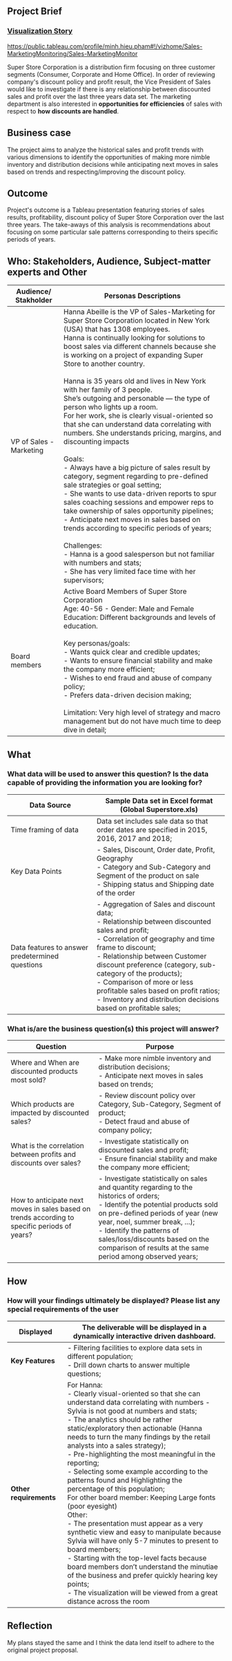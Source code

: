 ## Project Brief

### [Visualization Story](https://public.tableau.com/profile/minh.hieu.pham#!/vizhome/Sales-MarketingMonitoring/Sales-MarketingMonitor)
https://public.tableau.com/profile/minh.hieu.pham#!/vizhome/Sales-MarketingMonitoring/Sales-MarketingMonitor

Super Store Corporation is a distribution firm focusing on three customer segments (Consumer, Corporate and Home Office). In order of reviewing company's discount policy and profit result, the Vice President of Sales would like to investigate if there is any relationship between discounted sales and profit over the last three years data set. The marketing department is also interested in **opportunities for efficiencies** of sales with respect to **how discounts are handled**.

## Business case
The project aims to analyze the historical sales and profit trends with various dimensions to identify the opportunities of making more nimble inventory and distribution decisions while anticipating next moves in sales based on trends and respecting/improving the discount policy.

## Outcome
Project's outcome is a Tableau presentation featuring stories of sales results, profitability, discount policy of Super Store Corporation over the last three years. The take-aways of this analysis is recommendations about focusing on some particular sale patterns corresponding to theirs specific periods of years.

## Who: Stakeholders, Audience, Subject-matter experts and Other

| Audience/ Stakholder    | Personas Descriptions                                                                                                                                                                                                                                                                                                                                                                                                                                                                                                                                                                                                                                                                                                                                                                                                                                                                                                                                                                                                                                                                                                                                                            |
|-------------------------|----------------------------------------------------------------------------------------------------------------------------------------------------------------------------------------------------------------------------------------------------------------------------------------------------------------------------------------------------------------------------------------------------------------------------------------------------------------------------------------------------------------------------------------------------------------------------------------------------------------------------------------------------------------------------------------------------------------------------------------------------------------------------------------------------------------------------------------------------------------------------------------------------------------------------------------------------------------------------------------------------------------------------------------------------------------------------------------------------------------------------------------------------------------------------------|
| VP of Sales - Marketing | Hanna Abeille is the VP of Sales-Marketing for Super Store Corporation located in New York (USA) that has 1308 employees. <br>Hanna is continually looking for solutions to boost sales via different channels because she is working on a project of expanding Super Store to another country.<br> <br>Hanna is 35 years old and lives in New York with her family of 3 people. <br>She’s outgoing and personable — the type of person who lights up a room. <br>For her work, she is clearly visual-oriented so that she can understand data correlating with numbers. She understands pricing, margins, and discounting impacts<br> <br>Goals: <br>- Always have a big picture of sales result by category, segment regarding to pre-defined sale strategies or goal setting; <br>- She wants to use data-driven reports to spur sales coaching sessions and empower reps to take ownership of sales opportunity pipelines;<br>- Anticipate next moves in sales based on trends according to specific periods of years;<br><br>Challenges: <br>- Hanna is a good salesperson but not familiar with numbers and stats; <br>- She has very limited face time with her supervisors; |
| Board members           | Active Board Members of Super Store Corporation<br>Age: 40-56 - Gender: Male and Female<br>Education: Different backgrounds and levels of education. <br><br>Key personas/goals:<br>- Wants quick clear and credible updates;<br>- Wants to ensure financial stability and make the company more efficient;<br>- Wishes to end fraud and abuse of company policy;<br>- Prefers data-driven decision making;<br><br>Limitation: Very high level of strategy and macro management but do not have much time to deep dive in detail;                                                                                                                                                                                                                                                                                                                                                                                                                                                                                                                                                                                                                                                |

## What
### What data will be used to answer this question? Is the data capable of providing the information you are looking for?

| Data Source                                     	| Sample Data set in Excel format <br/> (Global Superstore.xls)                                                                                                                                                                                                                                                                                                                                                   	|
|-------------------------------------------------	|-----------------------------------------------------------------------------------------------------------------------------------------------------------------------------------------------------------------------------------------------------------------------------------------------------------------------------------------------------------------------------------------------------------	|
| Time framing of data                            	| Data set includes sale data so that order dates are specified in 2015, 2016, 2017 and 2018;                                                                                                                                                                                                                                                                                                               	|
| Key Data Points                                 	| - Sales, Discount, Order date, Profit, Geography<br>- Category and Sub-Category and Segment of the product on sale<br>- Shipping status and Shipping date of the order                                                                                                                                                                                                                                    	|
| Data features to answer predetermined questions 	| - Aggregation of Sales and discount data;<br>- Relationship between discounted sales and profit;<br>- Correlation of geography and time frame to discount;<br>- Relationship between Customer discount preference (category, sub-category of the products);<br>- Comparison of more or less profitable sales based on profit ratios;<br>- Inventory and distribution decisions based on profitable sales; 	|

### What is/are the business question(s) this project will answer?

| Question                                                          	| Purpose                                                                                                                          	|
|-------------------------------------------------------------------	|----------------------------------------------------------------------------------------------------------------------------------	|
| Where and When are discounted products most sold?                 	| - Make more nimble inventory and distribution decisions;<br>- Anticipate next moves in sales based on trends;                    	|
| Which products are impacted by discounted sales?                  	| - Review discount policy over Category, Sub-Category, Segment of product;<br>- Detect fraud and abuse of company policy;         	|
| What is the correlation between profits and discounts over sales? 	| - Investigate statistically on discounted sales and profit;<br>- Ensure financial stability and make the company more efficient; 	|
| How to anticipate next moves in sales based on trends according to specific periods of years? 	| - Investigate statistically on sales and quantity regarding to the historics of orders;<br>- Identify the potential products sold on pre-defined periods of year (new year, noel, summer break, ...); <br>- Identify the patterns of sales/loss/discounts based on the comparison of results at the same period among observed years;	|

## How

### How will your findings ultimately be displayed? Please list any special requirements of the user
| Displayed              | The deliverable will be displayed in a dynamically interactive driven dashboard.                                                                                                                                                                                                                                                                                                                                                                                                                                                                                                                                                                                                                                                                                                                                               |
|------------------------|--------------------------------------------------------------------------------------------------------------------------------------------------------------------------------------------------------------------------------------------------------------------------------------------------------------------------------------------------------------------------------------------------------------------------------------------------------------------------------------------------------------------------------------------------------------------------------------------------------------------------------------------------------------------------------------------------------------------------------------------------------------------------------------------------------------------------------|
| **Key Features**       | - Filtering facilities to explore data sets in different population; <br>- Drill down charts to answer multiple questions;                                                                                                                                                                                                                                                                                                                                                                                                                                                                                                                                                                                                                                                                                                     |
| **Other requirements** | For Hanna: <br>- Clearly visual-oriented so that she can understand data correlating with numbers - Sylvia is not good at numbers and stats;<br>- The analytics should be rather static/exploratory then actionable (Hanna needs to turn the many findings by the retail analysts into a sales strategy);<br>- Pre-highlighting the most meaningful in the reporting;<br>- Selecting some example according to the patterns found and Highlighting the percentage of this population;<br>For other board member: Keeping Large fonts (poor eyesight)<br>Other: <br>- The presentation must appear as a very synthetic view and easy to manipulate because Sylvia will have only 5-7 minutes to present to board members;<br>- Starting with the top-level facts because board members don’t understand the minutiae of the business and prefer quickly hearing key points;<br>- The visualization will be viewed from a great distance across the room |

## Reflection 

My plans stayed the same and I think the data lend itself to adhere to the original project proposal. 